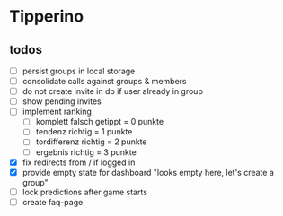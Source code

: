 # Tipperino

## todos

- [ ] persist groups in local storage
- [ ] consolidate calls against groups & members
- [ ] do not create invite in db if user already in group
- [ ] show pending invites
- [ ] implement ranking
  - [ ] komplett falsch getippt = 0 punkte
  - [ ] tendenz richtig = 1 punkte
  - [ ] tordifferenz richtig = 2 punkte
  - [ ] ergebnis richtig = 3 punkte
- [x] fix redirects from / if logged in
- [x] provide empty state for dashboard "looks empty here, let's create a group"
- [ ] lock predictions after game starts
- [ ] create faq-page
